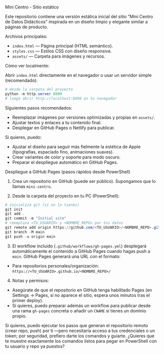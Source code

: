 Mini Centro - Sitio estático

Este repositorio contiene una versión estática inicial del sitio "Mini Centro de Datos Didácticos" inspirada en un diseño limpio y elegante similar a páginas de producto.

Archivos principales:
- `index.html` — Página principal (HTML semántico).
- `styles.css` — Estilos CSS con diseño responsive.
- `assets/` — Carpeta para imágenes y recursos.

Cómo ver localmente:

Abrir `index.html` directamente en el navegador o usar un servidor simple (recomendado):

```powershell
# desde la carpeta del proyecto
python -m http.server 8000
# luego abrir http://localhost:8000 en tu navegador
```

Siguientes pasos recomendados:
- Reemplazar imágenes por versiones optimizadas y propias en `assets/`.
- Ajustar textos y enlaces a tu contenido final.
- Desplegar en GitHub Pages o Netlify para publicar.

Si quieres, puedo:
- Ajustar el diseño para seguir más fielmente la estética de Apple (tipografías, espaciado fino, animaciones suaves).
- Crear variantes de color y soporte para modo oscuro.
- Preparar el despliegue automático en GitHub Pages.

Despliegue a GitHub Pages (pasos rápidos desde PowerShell)

1) Crea un repositorio en GitHub (puede ser público). Supongamos que lo llamas `mini-centro`.

2) Desde la carpeta del proyecto en tu PC (PowerShell):

```powershell
# inicializa git (si no lo tienes)
git init
git add .
git commit -m "Initial site"
# reemplaza <TU_USUARIO> y <NOMBRE_REPO> por tus datos
git remote add origin https://github.com/<TU_USUARIO>/<NOMBRE_REPO>.git
git branch -M main
git push -u origin main
```

3) El workflow incluido (`.github/workflows/gh-pages.yml`) desplegará automáticamente el contenido a GitHub Pages cuando hagas push a `main`. GitHub Pages generará una URL con el formato:

- Para repositorios personales/organización: `https://<TU_USUARIO>.github.io/<NOMBRE_REPO>/`

4) Notas y permisos:

- Asegúrate de que el repositorio en GitHub tenga habilitado Pages (en Settings → Pages, si no aparece el sitio, espera unos minutos tras el primer deploy).
- Si quieres, puedo preparar además un workflow para publicar desde una rama `gh-pages` concreta o añadir un `CNAME` si tienes un dominio propio.

Si quieres, puedo ejecutar los pasos que generan el repositorio remoto (crear repo, push) por ti —pero necesitaría acceso a tus credenciales o un token; por seguridad, prefiero darte los comandos y guiarte. ¿Quieres que te muestre exactamente los comandos listos para pegar en PowerShell con tu usuario y repo ya puestos? 

